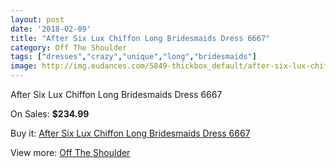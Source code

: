 ```yaml
---
layout: post
date: '2018-02-09'
title: "After Six Lux Chiffon Long Bridesmaids Dress 6667"
category: Off The Shoulder
tags: ["dresses","crazy","unique","long","bridesmaids"]
image: http://img.eudances.com/5849-thickbox_default/after-six-lux-chiffon-long-bridesmaids-dress-6667.jpg
---
```

After Six Lux Chiffon Long Bridesmaids Dress 6667

On Sales: **$234.99**
<a href="https://www.eudances.com/en/off-the-shoulder/2056-after-six-lux-chiffon-long-bridesmaids-dress-6667.html"><amp-img layout="responsive" width="600" height="600" src="//img.eudances.com/5849-thickbox_default/after-six-lux-chiffon-long-bridesmaids-dress-6667.jpg" alt="After Six Lux Chiffon Long Bridesmaids Dress 6667 0" /></a>
<a href="https://www.eudances.com/en/off-the-shoulder/2056-after-six-lux-chiffon-long-bridesmaids-dress-6667.html"><amp-img layout="responsive" width="600" height="600" src="//img.eudances.com/5850-thickbox_default/after-six-lux-chiffon-long-bridesmaids-dress-6667.jpg" alt="After Six Lux Chiffon Long Bridesmaids Dress 6667 1" /></a>

Buy it: [After Six Lux Chiffon Long Bridesmaids Dress 6667](https://www.eudances.com/en/off-the-shoulder/2056-after-six-lux-chiffon-long-bridesmaids-dress-6667.html "After Six Lux Chiffon Long Bridesmaids Dress 6667")

View more: [Off The Shoulder](https://www.eudances.com/en/22-off-the-shoulder "Off The Shoulder")